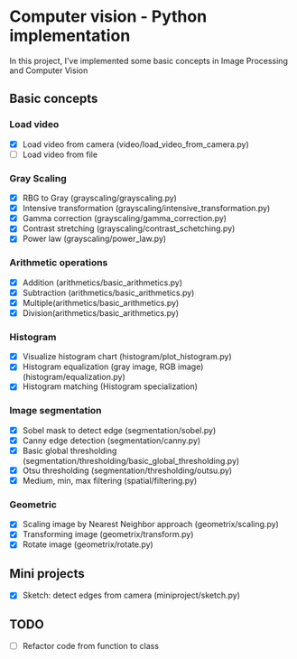 # Computer vision - Python implementation

In this project, I've implemented some basic concepts in Image Processing and Computer Vision

## Basic concepts

### Load video
- [x] Load video from camera (video/load_video_from_camera.py)
- [ ] Load video from file

### Gray Scaling
- [x] RBG to Gray (grayscaling/grayscaling.py)
- [x] Intensive transformation (grayscaling/intensive_transformation.py)
- [x] Gamma correction (grayscaling/gamma_correction.py)
- [x] Contrast stretching (grayscaling/contrast_schetching.py)
- [x] Power law (grayscaling/power_law.py)

### Arithmetic operations
- [x] Addition (arithmetics/basic_arithmetics.py)
- [x] Subtraction (arithmetics/basic_arithmetics.py)
- [x] Multiple(arithmetics/basic_arithmetics.py)
- [x] Division(arithmetics/basic_arithmetics.py)

### Histogram
- [x] Visualize histogram chart (histogram/plot_histogram.py)
- [x] Histogram equalization (gray image, RGB image) (histogram/equalization.py)
- [x] Histogram matching (Histogram specialization)

### Image segmentation
- [x] Sobel mask to detect edge (segmentation/sobel.py)
- [x] Canny edge detection (segmentation/canny.py)
- [x] Basic global thresholding (segmentation/thresholding/basic_global_thresholding.py)
- [x] Otsu thresholding (segmentation/thresholding/outsu.py)
- [x] Medium, min, max filtering (spatial/filtering.py)

### Geometric
- [x] Scaling image by Nearest Neighbor approach (geometrix/scaling.py)
- [x] Transforming image (geometrix/transform.py)
- [x] Rotate image (geometrix/rotate.py)

## Mini projects
- [x] Sketch: detect edges from camera (miniproject/sketch.py)


## TODO
- [ ] Refactor code from function to class
